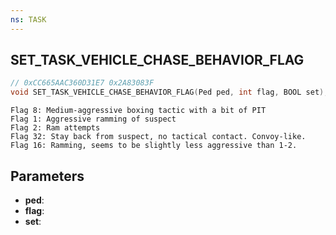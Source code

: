 ```yaml
---
ns: TASK
---
```

## SET_TASK_VEHICLE_CHASE_BEHAVIOR_FLAG

```c
// 0xCC665AAC360D31E7 0x2A83083F
void SET_TASK_VEHICLE_CHASE_BEHAVIOR_FLAG(Ped ped, int flag, BOOL set);
```

```
Flag 8: Medium-aggressive boxing tactic with a bit of PIT
Flag 1: Aggressive ramming of suspect
Flag 2: Ram attempts
Flag 32: Stay back from suspect, no tactical contact. Convoy-like.
Flag 16: Ramming, seems to be slightly less aggressive than 1-2.
```

## Parameters
* **ped**: 
* **flag**: 
* **set**: 

